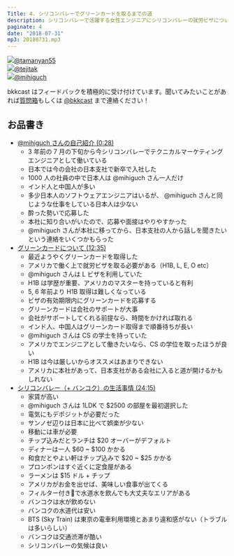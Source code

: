 ```yaml
---
Title: 4. シリコンバレーでグリーンカードを取るまでの道
description: シリコンバレーで活躍する女性エンジニアにシリコンバレーの就労ビザについて聞く。グリーンカード取得までの道のりとは？H1B 取得は茨の道なのか！？シリコンバレーの物価の高い。
paginate: 4
date: "2018-07-31"
mp3: 20180731.mp3
---
```


<div class="presenter-container">
  <div class="presenter-item">
    <a href="https://twitter.com/tamanyan55" target="_blank"><img class="icon" src="https://pbs.twimg.com/profile_images/1089693847423135744/1vQXaEsT_400x400.jpg"><span>@tamanyan55</span></a>
  </div>
  <div class="presenter-item">
    <a href="https://twitter.com/tejitak" target="_blank"><img class="icon" src="https://pbs.twimg.com/profile_images/962982531938246656/wGmx7qIC_400x400.jpg"><span>@tejitak</span></a>
  </div>
  <div class="presenter-item">
    <a href="https://twitter.com/mihiguch" target="_blank"><img class="icon" src="https://pbs.twimg.com/profile_images/616129382411730944/KWJdiA9X_400x400.jpg"><span>@mihiguch </span></a>
  </div>
</div>

bkkcast はフィードバックを積極的に受け付けています。聞いてみたいことがあれば<a class="notice" href="https://peing.net/ja/bkkcast" target="_blank">質問箱</a>もしくは <a class="notice" href="https://twitter.com/bkkcast" target="_blank">@bkkcast</a> まで連絡ください！

## お品書き

- <a class="jump" href="#28">@mihiguch さんの自己紹介 (0:28)</a>
  - 3 年前の 7 月の下旬から今シリコンバレーでテクニカルマーケティングエンジニアとして働いている
  - 日本では今の会社の日本支社で新卒で入社した
  - 1000 人の社員の中で日本人は @mihiguch さん一人だけ
  - インド人と中国人が多い
  - 多少日本人のソフトウェアエンジニアはいるが、 @mihiguch さんと同じような仕事をしている日本人は少ない
  - 酔った勢いで応募した
  - 本社に知り合いがいたので、応募や面接はやりやすかった
  - @mihiguch さんが本社に移ってから、日本支社の人から話しを聞きたいという連絡をいくつかもらった
- <a class="jump" href="#755">グリーンカードについて (12:35)</a>
  - 最近ようやくグリーンカードを取得した
  - アメリカで働く上で就労ビザを取る必要がある（H1B, L, E, O etc）
  - @mihiguch さんは L ビザを利用していた
  - H1B は学歴が重要、アメリカのマスターを持っていると有利
  - 5, 6 年前より H1B 取得は難しくなっている
  - ビザの有効期限内にグリーンカードを応募する
  - グリーンカードは会社のサポートが大事
  - 会社がサポートしてくれる前提なら、時間をかければ取れる
  - インド人、中国人はグリーンカード取得まで順番待ちが長い
  - @mihiguch さんは CS の学士を持っていた
  - アメリカでエンジニアとして働きたいなら、CS の学位を取ったほうが良い
  - H1B は今は厳しいからオススメはあまりできない
  - アメリカに本社があって、日本支社がある会社に入ると道が開けるかもしれない
- <a class="jump" href="#1455">シリコンバレー（+ バンコク）の生活事情 (24:15)</a>
  - 家賃が高い
  - @mihiguch さんは 1LDK で $2500 の部屋を最初選択した
  - 電気にもデポジットが必要だった
  - サンノゼ辺りは日本に比べて娯楽が少ない 
  - 移動には車が必要
  - チップ込みだとランチは $20 オーバーがデフォルト
  - ディナーは一人 $60 ~ $100 かかる
  - 和食だとやよい軒はチップ込みで $20 ~ $25 かかる
  - プロンポンはすぐ近くに定食屋がある
  - ラーメンは $15 ドル + チップ
  - アメリカがお金を出せば、美味しい食事が出てくる
  - フィルター付きで水道水を飲んでも大丈夫なエリアがある
  - バンコクは水が飲めない
  - バンコクの水道代は安い
  - BTS (Sky Train) は東京の電車利用環境とあまり違和感がない（トラブルは多いらしい）
  - バンコクは交通渋滞が酷い
  - シリコンバレーの気候は良い
